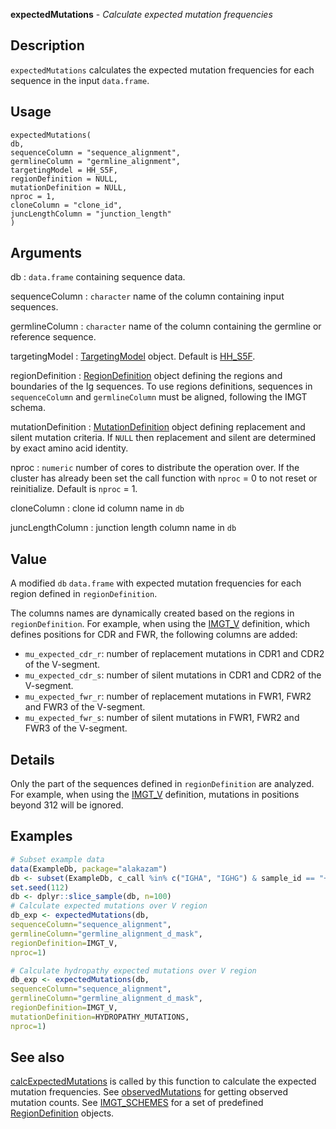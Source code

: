 **expectedMutations** - *Calculate expected mutation frequencies*

Description
--------------------

`expectedMutations` calculates the expected mutation frequencies for each 
sequence in the input `data.frame`.


Usage
--------------------
```
expectedMutations(
db,
sequenceColumn = "sequence_alignment",
germlineColumn = "germline_alignment",
targetingModel = HH_S5F,
regionDefinition = NULL,
mutationDefinition = NULL,
nproc = 1,
cloneColumn = "clone_id",
juncLengthColumn = "junction_length"
)
```

Arguments
-------------------

db
:   `data.frame` containing sequence data.

sequenceColumn
:   `character` name of the column containing input 
sequences.

germlineColumn
:   `character` name of the column containing 
the germline or reference sequence.

targetingModel
:   [TargetingModel](TargetingModel-class.md) object. Default is [HH_S5F](HH_S5F.md).

regionDefinition
:   [RegionDefinition](RegionDefinition-class.md) object defining the regions
and boundaries of the Ig sequences. To use regions definitions,
sequences in `sequenceColumn` and `germlineColumn`
must be aligned, following the IMGT schema.

mutationDefinition
:   [MutationDefinition](MutationDefinition-class.md) object defining replacement
and silent mutation criteria. If `NULL` then 
replacement and silent are determined by exact 
amino acid identity.

nproc
:   `numeric` number of cores to distribute the operation
over. If the cluster has already been set the call function with 
`nproc` = 0 to not reset or reinitialize. Default is 
`nproc` = 1.

cloneColumn
:   clone id column name in `db`

juncLengthColumn
:   junction length column name in `db`




Value
-------------------

A modified `db` `data.frame` with expected mutation frequencies 
for each region defined in `regionDefinition`.

The columns names are dynamically created based on the regions in  
`regionDefinition`. For example, when using the [IMGT_V](IMGT_SCHEMES.md)
definition, which defines positions for CDR and FWR, the following columns are
added:  

+ `mu_expected_cdr_r`:  number of replacement mutations in CDR1 and 
CDR2 of the V-segment.
+ `mu_expected_cdr_s`:  number of silent mutations in CDR1 and CDR2 
of the V-segment.
+ `mu_expected_fwr_r`:  number of replacement mutations in FWR1, 
FWR2 and FWR3 of the V-segment.
+ `mu_expected_fwr_s`:  number of silent mutations in FWR1, FWR2 and
FWR3 of the V-segment.



Details
-------------------

Only the part of the sequences defined in `regionDefinition` are analyzed. 
For example, when using the [IMGT_V](IMGT_SCHEMES.md) definition, mutations in
positions beyond 312 will be ignored.



Examples
-------------------

```R
# Subset example data
data(ExampleDb, package="alakazam")
db <- subset(ExampleDb, c_call %in% c("IGHA", "IGHG") & sample_id == "+7d")
set.seed(112)
db <- dplyr::slice_sample(db, n=100)
# Calculate expected mutations over V region
db_exp <- expectedMutations(db,
sequenceColumn="sequence_alignment",
germlineColumn="germline_alignment_d_mask",
regionDefinition=IMGT_V,
nproc=1)

# Calculate hydropathy expected mutations over V region
db_exp <- expectedMutations(db,
sequenceColumn="sequence_alignment",
germlineColumn="germline_alignment_d_mask",
regionDefinition=IMGT_V,
mutationDefinition=HYDROPATHY_MUTATIONS,
nproc=1)
```



See also
-------------------

[calcExpectedMutations](calcExpectedMutations.md) is called by this function to calculate the expected 
mutation frequencies. See [observedMutations](observedMutations.md) for getting observed 
mutation counts. See [IMGT_SCHEMES](IMGT_SCHEMES.md) for a set of predefined 
[RegionDefinition](RegionDefinition-class.md) objects.






